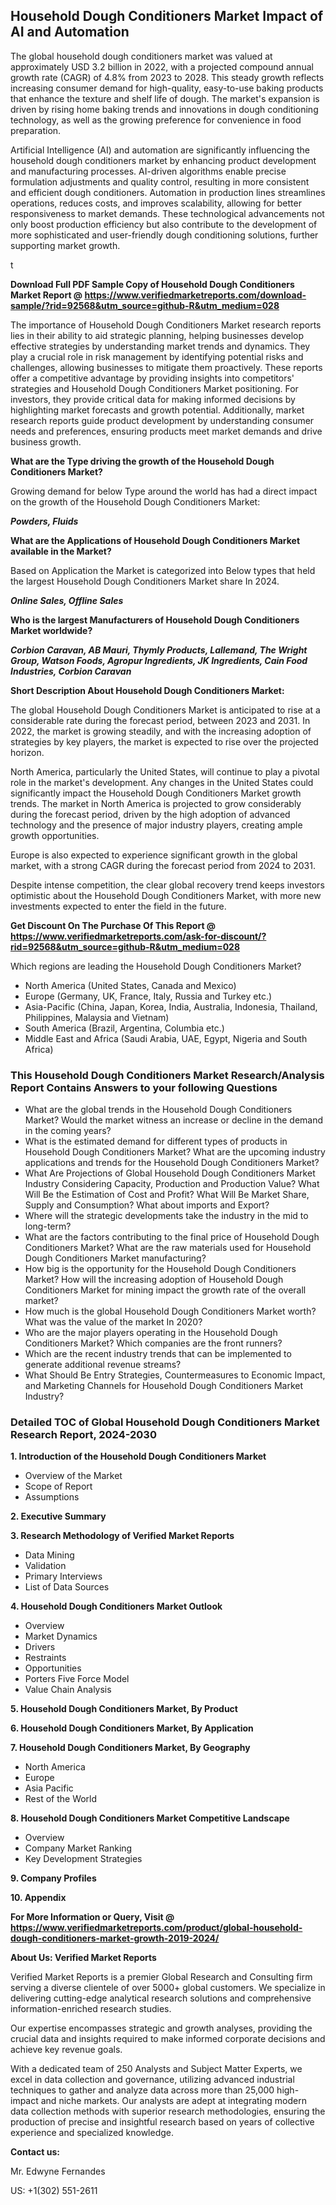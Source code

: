 <h2>Household Dough Conditioners Market Impact of AI and Automation</h2><p>The global household dough conditioners market was valued at approximately USD 3.2 billion in 2022, with a projected compound annual growth rate (CAGR) of 4.8% from 2023 to 2028. This steady growth reflects increasing consumer demand for high-quality, easy-to-use baking products that enhance the texture and shelf life of dough. The market's expansion is driven by rising home baking trends and innovations in dough conditioning technology, as well as the growing preference for convenience in food preparation.</p><p>Artificial Intelligence (AI) and automation are significantly influencing the household dough conditioners market by enhancing product development and manufacturing processes. AI-driven algorithms enable precise formulation adjustments and quality control, resulting in more consistent and efficient dough conditioners. Automation in production lines streamlines operations, reduces costs, and improves scalability, allowing for better responsiveness to market demands. These technological advancements not only boost production efficiency but also contribute to the development of more sophisticated and user-friendly dough conditioning solutions, further supporting market growth.</p>t</p><p id="" class=""><strong>Download Full PDF Sample Copy of Household Dough Conditioners Market Report @ <a href="https://www.verifiedmarketreports.com/download-sample/?rid=92568&utm_source=github-R&utm_medium=028" target="_blank">https://www.verifiedmarketreports.com/download-sample/?rid=92568&utm_source=github-R&utm_medium=028</a></strong></p><p>The importance of&nbsp;Household Dough Conditioners Market research reports lies in their ability to aid strategic planning, helping businesses develop effective strategies by understanding market trends and dynamics. They play a crucial role in risk management by identifying potential risks and challenges, allowing businesses to mitigate them proactively. These reports offer a competitive advantage by providing insights into competitors' strategies and Household Dough Conditioners Market positioning. For investors, they provide critical data for making informed decisions by highlighting market forecasts and growth potential. Additionally, market research reports guide product development by understanding consumer needs and preferences, ensuring products meet market demands and drive business growth.</p><p><strong>What are the&nbsp;Type driving the growth of the Household Dough Conditioners Market?</strong></p><p id="" class="">Growing demand for below Type around the world has had a direct impact on the growth of the Household Dough Conditioners Market:</p><em><strong>Powders, Fluids</strong></em></p><strong>What are the&nbsp;Applications&nbsp;of Household Dough Conditioners Market available in the Market?</strong></p><p id="" class="">Based on Application the Market is categorized into Below types that held the largest Household Dough Conditioners Market share In 2024.</p><em><strong>Online Sales, Offline Sales</strong></em></p><strong>Who is the largest Manufacturers of Household Dough Conditioners Market worldwide?</strong></p><p><em><strong>Corbion Caravan, AB Mauri, Thymly Products, Lallemand, The Wright Group, Watson Foods, Agropur Ingredients, JK Ingredients, Cain Food Industries, Corbion Caravan</strong></em></p><p id="" class=""><strong>Short Description About Household Dough Conditioners Market:</strong></p><p>The global Household Dough Conditioners Market is anticipated to rise at a considerable rate during the forecast period, between 2023 and 2031. In 2022, the market is growing steadily, and with the increasing adoption of strategies by key players, the market is expected to rise over the projected horizon.</p><p>North America, particularly the United States, will continue to play a pivotal role in the market's development. Any changes in the United States could significantly impact the Household Dough Conditioners Market growth trends. The market in North America is projected to grow considerably during the forecast period, driven by the high adoption of advanced technology and the presence of major industry players, creating ample growth opportunities.</p><p>Europe is also expected to experience significant growth in the global market, with a strong CAGR during the forecast period from 2024 to 2031.</p><p>Despite intense competition, the clear global recovery trend keeps investors optimistic about the Household Dough Conditioners Market, with more new investments expected to enter the field in the future.</p><p id="" class=""><strong>Get Discount On The Purchase Of This Report @ <a href="https://www.verifiedmarketreports.com/ask-for-discount/?rid=92568&utm_source=github-R&utm_medium=028" target="_blank">https://www.verifiedmarketreports.com/ask-for-discount/?rid=92568&utm_source=github-R&utm_medium=028</a></strong></p>Which regions are leading the Household Dough Conditioners Market?</p><ul><li>North America (United States, Canada and Mexico)</li><li>Europe (Germany, UK, France, Italy, Russia and Turkey etc.)</li><li>Asia-Pacific (China, Japan, Korea, India, Australia, Indonesia, Thailand, Philippines, Malaysia and Vietnam)</li><li>South America (Brazil, Argentina, Columbia etc.)</li><li>Middle East and Africa (Saudi Arabia, UAE, Egypt, Nigeria and South Africa)</li></ul><h3 id="" class="">This Household Dough Conditioners Market Research/Analysis Report Contains Answers to your following Questions</h3><ul><li>What are the global trends in the Household Dough Conditioners Market? Would the market witness an increase or decline in the demand in the coming years?</li><li>What is the estimated demand for different types of products in Household Dough Conditioners Market? What are the upcoming industry applications and trends for the Household Dough Conditioners Market?</li><li>What Are Projections of Global Household Dough Conditioners Market Industry Considering Capacity, Production and Production Value? What Will Be the Estimation of Cost and Profit? What Will Be Market Share, Supply and Consumption? What about imports and Export?</li><li>Where will the strategic developments take the industry in the mid to long-term?</li><li>What are the factors contributing to the final price of Household Dough Conditioners Market? What are the raw materials used for Household Dough Conditioners Market manufacturing?</li><li>How big is the opportunity for the Household Dough Conditioners Market? How will the increasing adoption of Household Dough Conditioners Market for mining impact the growth rate of the overall market?</li><li>How much is the global Household Dough Conditioners Market worth? What was the value of the market In 2020?</li><li>Who are the major players operating in the Household Dough Conditioners Market? Which companies are the front runners?</li><li>Which are the recent industry trends that can be implemented to generate additional revenue streams?</li><li>What Should Be Entry Strategies, Countermeasures to Economic Impact, and Marketing Channels for Household Dough Conditioners Market Industry?</li></ul><h3 id="" class="">Detailed TOC of Global Household Dough Conditioners Market Research Report, 2024-2030</h3><p id="" class=""><strong>1. Introduction of the Household Dough Conditioners Market</strong></p><ul><li>Overview of the Market</li><li>Scope of Report</li><li>Assumptions</li></ul><p id="" class=""><strong>2. Executive Summary</strong></p><p id="" class=""><strong>3. Research Methodology of Verified Market Reports</strong></p><ul><li>Data Mining</li><li>Validation</li><li>Primary Interviews</li><li>List of Data Sources</li></ul><p id="" class=""><strong>4. Household Dough Conditioners Market Outlook</strong></p><ul><li>Overview</li><li>Market Dynamics</li><li>Drivers</li><li>Restraints</li><li>Opportunities</li><li>Porters Five Force Model</li><li>Value Chain Analysis</li></ul><p id="" class=""><strong>5. Household Dough Conditioners Market, By Product</strong></p><p id="" class=""><strong>6. Household Dough Conditioners Market, By Application</strong></p><p id="" class=""><strong>7. Household Dough Conditioners Market, By Geography</strong></p><ul><li>North America</li><li>Europe</li><li>Asia Pacific</li><li>Rest of the World</li></ul><p id="" class=""><strong>8. Household Dough Conditioners Market Competitive Landscape</strong></p><ul><li>Overview</li><li>Company Market Ranking</li><li>Key Development Strategies</li></ul><p id="" class=""><strong>9. Company Profiles</strong></p><p id="" class=""><strong>10. Appendix</strong></p><p id="" class=""><strong>For More Information or Query, Visit @ <a href="https://www.verifiedmarketreports.com/product/global-household-dough-conditioners-market-growth-2019-2024/" target="_blank">https://www.verifiedmarketreports.com/product/global-household-dough-conditioners-market-growth-2019-2024/</a></strong></p><p id="" class=""><strong>About Us: Verified Market Reports</strong></p><p id="" class="">Verified Market Reports is a premier Global Research and Consulting firm serving a diverse clientele of over 5000+ global customers. We specialize in delivering cutting-edge analytical research solutions and comprehensive information-enriched research studies.</p><p id="" class="">Our expertise encompasses strategic and growth analyses, providing the crucial data and insights required to make informed corporate decisions and achieve key revenue goals.</p><p id="" class="">With a dedicated team of 250 Analysts and Subject Matter Experts, we excel in data collection and governance, utilizing advanced industrial techniques to gather and analyze data across more than 25,000 high-impact and niche markets. Our analysts are adept at integrating modern data collection methods with superior research methodologies, ensuring the production of precise and insightful research based on years of collective experience and specialized knowledge.</p><p id="" class=""><strong>Contact us:</strong></p><p id="" class="">Mr. Edwyne Fernandes</p><p id="" class="">US: +1(302) 551-2611</p>
